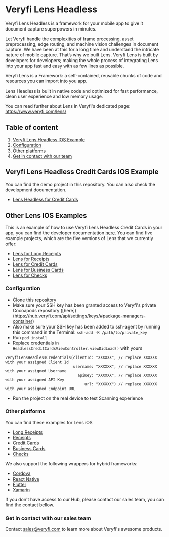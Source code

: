 # Veryfi Lens Headless
Veryfi Lens Headless is a framework for your mobile app to give it document capture superpowers in minutes.

Let Veryfi handle the complexities of frame processing, asset preprocessing, edge routing, and machine vision challenges in document capture. We have been at this for a long time and understand the intricate nature of mobile capture. That’s why we built Lens. Veryfi Lens is built by developers for developers; making the whole process of integrating Lens into your app fast and easy with as few lines as possible.

Veryfi Lens is a Framework: a self-contained, reusable chunks of code and resources you can import into you app.

Lens Headless is built in native code and optimized for fast performance, clean user experience and low memory usage.

You can read further about Lens in Veryfi's dedicated page: https://www.veryfi.com/lens/

## Table of content
1. [Veryfi Lens Headless IOS Example](#example)
2. [Configuration](#configuration)
3. [Other platforms](#other_platforms)
4. [Get in contact with our team](#contact)

## Veryfi Lens Headless Credit Cards IOS Example <a name="example"></a>
You can find the demo project in this repository. You can also check the development documentation.
- [Lens Headless for Credit Cards](LensHeadlessCreditCards.pdf)
## Other Lens IOS Examples <a name="examples"></a>
This is an example of how to use Veryfi Lens Headless Credit Cards in your app, you can find the developer documentation [here](LensHeadlessCreditCards.pdf).
You can find five example projects, which are the five versions of Lens that we currently offer:
- [Lens for Long Receipts](https://github.com/veryfi/veryfi-lens-long-receipts-ios-demo)
- [Lens for Receipts](https://github.com/veryfi/veryfi-lens-receipts-ios-demo)
- [Lens for Credit Cards](https://github.com/veryfi/veryfi-lens-credit-cards-ios-demo)
- [Lens for Business Cards](https://github.com/veryfi/veryfi-lens-business-cards-ios-demo)
- [Lens for Checks](https://github.com/veryfi/veryfi-lens-checks-ios-demo)

### Configuration <a name="configuration"></a>
- Clone this repository
- Make sure your SSH key has been granted access to Veryfi's private Cocoapods repository ([here])(https://hub.veryfi.com/api/settings/keys/#package-managers-container)
- Also make sure your SSH key has been added to ssh-agent by running this command in the Terminal: `ssh-add -K /path/to/private_key`
- Run `pod install`
- Replace credentials in `HeadlessCreditCardsViewController.viewDidLoad()` with yours
```
VeryfiLensHeadlessCredentials(clientId: "XXXXXX", // replace XXXXXX with your assigned Client Id
                              username: "XXXXXX", // replace XXXXXX with your assigned Username
                                apiKey: "XXXXXX", // replace XXXXXX with your assigned API Key
                                   url: "XXXXXX") // replace XXXXXX with your assigned Endpoint URL
```
- Run the project on the real device to test Scanning experience

### Other platforms <a name="other_platforms"></a>
You can find these examples for Lens iOS
- [Long Receipts](https://github.com/veryfi/veryfi-lens-long-receipts-ios-demo)
- [Receipts](https://github.com/veryfi/veryfi-lens-receipts-ios-demo)
- [Credit Cards](https://github.com/veryfi/veryfi-lens-credit-cards-ios-demo)
- [Business Cards](https://github.com/veryfi/veryfi-lens-business-cards-ios-demo)
- [Checks](https://github.com/veryfi/veryfi-lens-checks-ios-demo)

We also support the following wrappers for hybrid frameworks:
- [Cordova](https://hub.veryfi.com/lens/docs/cordova/)
- [React Native](https://hub.veryfi.com/lens/docs/react-native/)
- [Flutter](https://hub.veryfi.com/lens/docs/flutter/)
- [Xamarin](https://hub.veryfi.com/lens/docs/xamarin/)

If you don't have access to our Hub, please contact our sales team, you can find the contact bellow.

### Get in contact with our sales team <a name="contact"></a>
Contact sales@veryfi.com to learn more about Veryfi's awesome products.